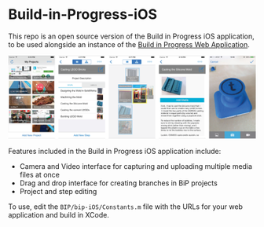 # Build-in-Progress-iOS
This repo is an open source version of the Build in Progress iOS application, to be used alongside an instance of the [Build in Progress Web Application](https://github.com/ttseng/Build-in-Progress-Web).   

![alt text](doc/ios_screenshots.png)

Features included in the Build in Progress iOS application include:

* Camera and Video interface for capturing and uploading multiple media files at once
* Drag and drop interface for creating branches in BiP projects
* Project and step editing

To use, edit the `BIP/bip-iOS/Constants.m` file with the URLs for your web application and build in XCode.

